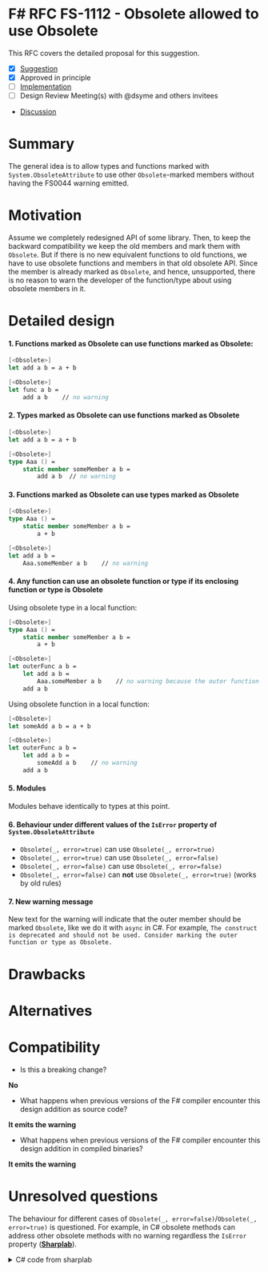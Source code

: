 # F# RFC FS-1112 - Obsolete allowed to use Obsolete

<!--The design suggestion [Obsolete allowed to use Obsolete](https://github.com/fsharp/fslang-suggestions/issues/1055) has been marked "approved in principle".
-->

This RFC covers the detailed proposal for this suggestion.

- [x] [Suggestion](https://github.com/fsharp/fslang-suggestions/issues/1055)
- [x] Approved in principle
- [ ] [Implementation](https://github.com/dotnet/fsharp/pull/FILL-ME-IN)
- [ ] Design Review Meeting(s) with @dsyme and others invitees
- [Discussion](https://github.com/fsharp/fslang-design/discussions/618)

# Summary

The general idea is to allow types and functions marked with `System.ObsoleteAttribute` to use other `Obsolete`-marked members without
having the FS0044 warning emitted. 

# Motivation

Assume we completely redesigned API of some library. Then, to keep the backward compatibility we keep the old members and mark
them with `Obsolete`. But if there is no new equivalent functions to old functions, we have to use obsolete functions
and members in that old obsolete API. Since the member is already marked as `Obsolete`, and hence, unsupported, there is no reason
to warn the developer of the function/type about using obsolete members in it.

# Detailed design

#### 1. Functions marked as Obsolete can use functions marked as Obsolete:

```fs
[<Obsolete>]
let add a b = a + b

[<Obsolete>]
let func a b =
    add a b    // no warning
```

#### 2. Types marked as Obsolete can use functions marked as Obsolete

```fs
[<Obsolete>]
let add a b = a + b

[<Obsolete>]
type Aaa () =
    static member someMember a b =
        add a b  // no warning
```

#### 3. Functions marked as Obsolete can use types marked as Obsolete

```fs
[<Obsolete>]
type Aaa () =
    static member someMember a b =
        a + b

[<Obsolete>]
let add a b =
    Aaa.someMember a b    // no warning
```

#### 4. Any function can use an obsolete function or type if its enclosing function or type is Obsolete

Using obsolete type in a local function:
```fs
[<Obsolete>]
type Aaa () =
    static member someMember a b =
        a + b

[<Obsolete>]
let outerFunc a b =
    let add a b =
        Aaa.someMember a b    // no warning because the outer function is obsolete
    add a b
```

Using obsolete function in a local function:
```fs
[<Obsolete>]
let someAdd a b = a + b

[<Obsolete>]
let outerFunc a b =
    let add a b =
        someAdd a b    // no warning
    add a b
```

#### 5. Modules

Modules behave identically to types at this point.

#### 6. Behaviour under different values of the `IsError` property of `System.ObsoleteAttribute`

* `Obsolete(_, error=true)` can use `Obsolete(_, error=true)`
* `Obsolete(_, error=true)` can use `Obsolete(_, error=false)`
* `Obsolete(_, error=false)` can use `Obsolete(_, error=false)`
* `Obsolete(_, error=false)` can **not** use `Obsolete(_, error=true)` (works by old rules)

#### 7. New warning message

New text for the warning will indicate that the outer member should be marked `Obsolete`, like we do it
with `async` in C#. For example, `The construct is deprecated and should not be used. Consider marking the outer function or type as Obsolete.`

# Drawbacks

# Alternatives

# Compatibility

* Is this a breaking change?

**No**
* What happens when previous versions of the F# compiler encounter this design addition as source code?

**It emits the warning**
* What happens when previous versions of the F# compiler encounter this design addition in compiled binaries?

**It emits the warning**

# Unresolved questions

The behaviour for different cases of `Obsolete(_, error=false)`/`Obsolete(_, error=true)` is questioned. For example, in C#
obsolete methods can address other obsolete methods with no warning regardless the `IsError` property ([**Sharplab**](https://sharplab.io/#v2:EYLgxg9gTgpgtADwGwBYA+ABATARgLABQhhGAzAATbkAuUArjAPq0PkDeh5X5A2gPLAAzhAA2MajAAUAImkAacjChRoIGvRgBKALqdu2LOQC8APnIBBSZoDcernd4DhYiTPmLlq9Qx0OylHCRKFAsrdgBfQkiiAn8qFiYAMwBDEUEYdgd+IVFxKVkFJRUoNQTfAm5KLENTUJsHLKdc1wKPYrUUtK1dCv0KDEDguoio4lj+w0705g1M3q5s5zy3Qs8S8inuv2rjM0t6+fJGnJd89yKvMp7KuMGMEP2RgmiSCY3U6c25ysXms9X2u8uuUbjtavtbIdjksWuc1h0PltDrcgvdhmxouEgA==)).

<details><summary>C# code from sharplab</summary>
<br>
This is warning-less code in C#:
    
```cs
using System;


public class true_true {
    [Obsolete("", error: true)]
    public static void Main() => A();
    
    [Obsolete("", error: true)]
    public static void A() {}
}

public class true_false {
    [Obsolete("", error: true)]
    public static void Main() => A();
    
    [Obsolete("", error: false)]
    public static void A() {}
}

public class false_true {
    [Obsolete("", error: false)]
    public static void Main() => A();
    
    [Obsolete("", error: true)]
    public static void A() {}
}

public class false_false {
    [Obsolete("", error: false)]
    public static void Main() => A();
    
    [Obsolete("", error: false)]
    public static void A() {}
}    
```
    
As it can be seen, whatever combination we take, it does not give any warning

</details>

